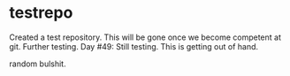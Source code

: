 # testrepo
Created a test repository. This will be gone once we become competent at git.
Further testing.
Day #49: Still testing.
This is getting out of hand.

random bulshit.
